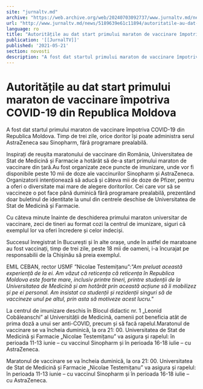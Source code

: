 ```yaml
---
site: "jurnaltv.md"
archive: "https://web.archive.org/web/20240703092737/www.jurnaltv.md/news/5189639e61c11894/autoritatile-au-dat-start-primului-maraton-de-vaccinare-impotriva-covid-19-din-republica-moldova.html"
url: "http://www.jurnaltv.md/news/5189639e61c11894/autoritatile-au-dat-start-primului-maraton-de-vaccinare-impotriva-covid-19-din-republica-moldova.html"
language: ro
title: "Autoritățile au dat start primului maraton de vaccinare împotriva COVID-19 din Republica Moldova"
publication: '[[JurnalTV]]'
published: '2021-05-21'
section: novosti
description: "A fost dat startul primului maraton de vaccinare împotriva COVID-19 din Republica Moldova. Timp de trei zile, orice doritor își poate administra serul AstraZeneca sau Sinopharm, fără programare prealabilă."
---
```


# Autoritățile au dat start primului maraton de vaccinare împotriva COVID-19 din Republica Moldova

A fost dat startul primului maraton de vaccinare împotriva COVID-19 din Republica Moldova. Timp de trei zile, orice doritor își poate administra serul AstraZeneca sau Sinopharm, fără programare prealabilă.

Inspirați de reușita maratonului de vaccinare din România, Universitatea de Stat de Medicină și Farmacie a hotărât să de-a start primului maraton de vaccinare din țară.Au fost organizate zece puncte de imunizare, unde vor fi disponibile peste 10 mii de doze ale vaccinurilor Sinopharm și AstraZeneca. Organizatorii intenționează să aducă și câteva mii de doze de Pfizer, pentru a oferi o diversitate mai mare de alegere doritorilor. Cei care vor să se vaccineze o pot face până duminică fără programare prealabilă, prezentând doar buletinul de identitate la unul din centrele deschise de Universitatea de Stat de Medicină și Farmacie.

Cu câteva minute înainte de deschiderea primului maraton universitar de vaccinare, zeci de tineri au format cozi la centrul de imunizare, siguri că exemplul lor va oferi încredere și celor indeciși.

Succesul înregistrat în București și în alte orașe, unde în astfel de maratoane au fost vaccinați, timp de trei zile, peste 18 mii de oameni, i-a încurajat pe responsabilii de la Chișinău să preia exemplul.

EMIL CEBAN, rector USMF ”Nicolae Testemițanu”:*"Am preluat această experiență de la ei. Am văzut că reticența că reticența în Republica Moldova este foarte mare, inclusiv printre tineri, printre studenții de la Universitatea de Medicină și am hotărât prin această acțiune să îi mobilizez și pe ei personal. Am insistat ca studenții și rezidenții singuri să de vaccineze unul pe altul, prin asta să motiveze acest lucru."*

La centrul de imunizare deschis în Blocul didactic nr. 1 „Leonid Cobâleanschi” al Universității de Medicină, oamenii pot beneficia atât de prima doză a unui ser anti-COVID, precum și să facă rapelul.Maratonul de vaccinare se va încheia duminică, la ora 21: 00. Universitatea de Stat de Medicină și Farmacie „Nicolae Testemițanu” va asigura și rapelul: în perioada 11-13 iunie – cu vaccinul Sinopharm și în perioada 16-18 iulie – cu AstraZeneca.

Maratonul de vaccinare se va încheia duminică, la ora 21: 00. Universitatea de Stat de Medicină și Farmacie „Nicolae Testemițanu” va asigura și rapelul: în perioada 11-13 iunie – cu vaccinul Sinopharm și în perioada 16-18 iulie – cu AstraZeneca.